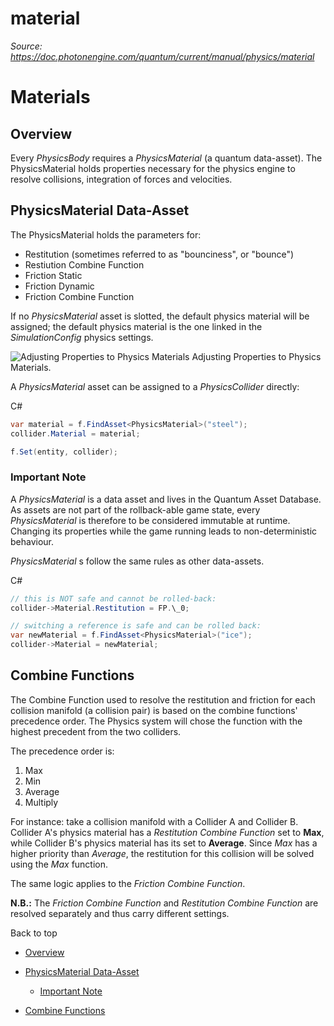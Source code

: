 # material

_Source: https://doc.photonengine.com/quantum/current/manual/physics/material_

# Materials

## Overview

Every _PhysicsBody_ requires a _PhysicsMaterial_ (a quantum data-asset). The PhysicsMaterial holds properties necessary for the physics engine to resolve collisions, integration of forces and velocities.

## PhysicsMaterial Data-Asset

The PhysicsMaterial holds the parameters for:

- Restitution (sometimes referred to as "bounciness", or "bounce")
- Restiution Combine Function
- Friction Static
- Friction Dynamic
- Friction Combine Function

If no _PhysicsMaterial_ asset is slotted, the default physics material will be assigned; the default physics material is the one linked in the _SimulationConfig_ physics settings.

![Adjusting Properties to Physics Materials](/docs/img/quantum/v3/manual/physics/physics-material-asset.png)
Adjusting Properties to Physics Materials.


A _PhysicsMaterial_ asset can be assigned to a _PhysicsCollider_ directly:

C#

```csharp
var material = f.FindAsset<PhysicsMaterial>("steel");
collider.Material = material;

f.Set(entity, collider);

```

### Important Note

A _PhysicsMaterial_ is a data asset and lives in the Quantum Asset Database. As assets are not part of the rollback-able game state, every _PhysicsMaterial_ is therefore to be considered immutable at runtime. Changing its properties while the game running leads to non-deterministic behaviour.

_PhysicsMaterial_ s follow the same rules as other data-assets.

C#

```csharp
// this is NOT safe and cannot be rolled-back:
collider->Material.Restitution = FP.\_0;

// switching a reference is safe and can be rolled back:
var newMaterial = f.FindAsset<PhysicsMaterial>("ice");
collider->Material = newMaterial;

```

## Combine Functions

The Combine Function used to resolve the restitution and friction for each collision manifold (a collision pair) is based on the combine functions' precedence order. The Physics system will chose the function with the highest precedent from the two colliders.

The precedence order is:

1. Max
2. Min
3. Average
4. Multiply

For instance: take a collision manifold with a Collider A and Collider B. Collider A's physics material has a _Restitution Combine Function_ set to **Max**, while Collider B's physics material has its set to **Average**. Since _Max_ has a higher priority than _Average_, the restitution for this collision will be solved using the _Max_ function.

The same logic applies to the _Friction Combine Function_.

**N.B.:** The _Friction Combine Function_ and _Restitution Combine Function_ are resolved separately and thus carry different settings.

Back to top

- [Overview](#overview)
- [PhysicsMaterial Data-Asset](#physicsmaterial-data-asset)

  - [Important Note](#important-note)

- [Combine Functions](#combine-functions)
